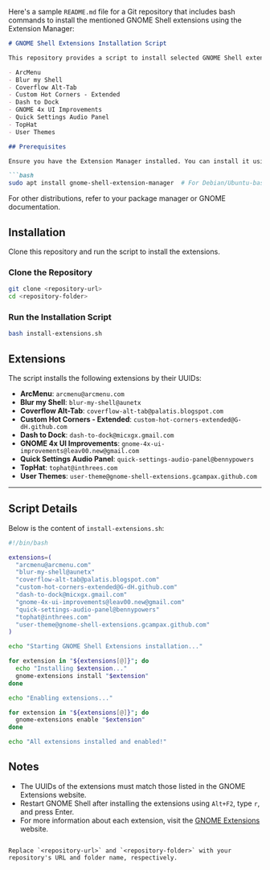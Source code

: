 Here's a sample `README.md` file for a Git repository that includes bash commands to install the mentioned GNOME Shell extensions using the Extension Manager:

```markdown
# GNOME Shell Extensions Installation Script

This repository provides a script to install selected GNOME Shell extensions using the Extension Manager. The extensions include:

- ArcMenu
- Blur my Shell
- Coverflow Alt-Tab
- Custom Hot Corners - Extended
- Dash to Dock
- GNOME 4x UI Improvements
- Quick Settings Audio Panel
- TopHat
- User Themes

## Prerequisites

Ensure you have the Extension Manager installed. You can install it using:

```bash
sudo apt install gnome-shell-extension-manager  # For Debian/Ubuntu-based systems
```

For other distributions, refer to your package manager or GNOME documentation.

## Installation

Clone this repository and run the script to install the extensions.

### Clone the Repository

```bash
git clone <repository-url>
cd <repository-folder>
```

### Run the Installation Script

```bash
bash install-extensions.sh
```

## Extensions

The script installs the following extensions by their UUIDs:

- **ArcMenu**: `arcmenu@arcmenu.com`
- **Blur my Shell**: `blur-my-shell@aunetx`
- **Coverflow Alt-Tab**: `coverflow-alt-tab@palatis.blogspot.com`
- **Custom Hot Corners - Extended**: `custom-hot-corners-extended@G-dH.github.com`
- **Dash to Dock**: `dash-to-dock@micxgx.gmail.com`
- **GNOME 4x UI Improvements**: `gnome-4x-ui-improvements@leav00.new@gmail.com`
- **Quick Settings Audio Panel**: `quick-settings-audio-panel@bennypowers`
- **TopHat**: `tophat@inthrees.com`
- **User Themes**: `user-theme@gnome-shell-extensions.gcampax.github.com`

---

## Script Details

Below is the content of `install-extensions.sh`:

```bash
#!/bin/bash

extensions=(
  "arcmenu@arcmenu.com"
  "blur-my-shell@aunetx"
  "coverflow-alt-tab@palatis.blogspot.com"
  "custom-hot-corners-extended@G-dH.github.com"
  "dash-to-dock@micxgx.gmail.com"
  "gnome-4x-ui-improvements@leav00.new@gmail.com"
  "quick-settings-audio-panel@bennypowers"
  "tophat@inthrees.com"
  "user-theme@gnome-shell-extensions.gcampax.github.com"
)

echo "Starting GNOME Shell Extensions installation..."

for extension in "${extensions[@]}"; do
  echo "Installing $extension..."
  gnome-extensions install "$extension"
done

echo "Enabling extensions..."

for extension in "${extensions[@]}"; do
  gnome-extensions enable "$extension"
done

echo "All extensions installed and enabled!"
```

## Notes

- The UUIDs of the extensions must match those listed in the GNOME Extensions website.
- Restart GNOME Shell after installing the extensions using `Alt+F2`, type `r`, and press Enter.
- For more information about each extension, visit the [GNOME Extensions](https://extensions.gnome.org/) website.
```

Replace `<repository-url>` and `<repository-folder>` with your repository's URL and folder name, respectively.
